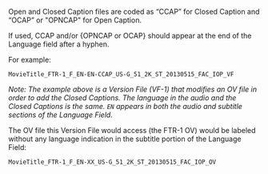 Open and Closed Caption files are coded as “CCAP” for Closed Caption and “OCAP” or "OPNCAP" for Open Caption.

If used, CCAP and/or {OPNCAP or OCAP} should appear at the end of the Language field after a hyphen.

For example:

`MovieTitle_FTR-1_F_EN-EN-CCAP_US-G_51_2K_ST_20130515_FAC_IOP_VF`

*Note: The example above is a Version File (VF-1) that modifies an OV file in order to add the Closed Captions.  The language in the audio and the Closed Captions is the same. `EN` appears in both the audio and subtitle sections of the Language Field.*

The OV file this Version File would access (the FTR-1 OV) would be labeled without any language indication in the subtitle portion of the Language Field:

`MovieTitle_FTR-1_F_EN-XX_US-G_51_2K_ST_20130515_FAC_IOP_OV`
